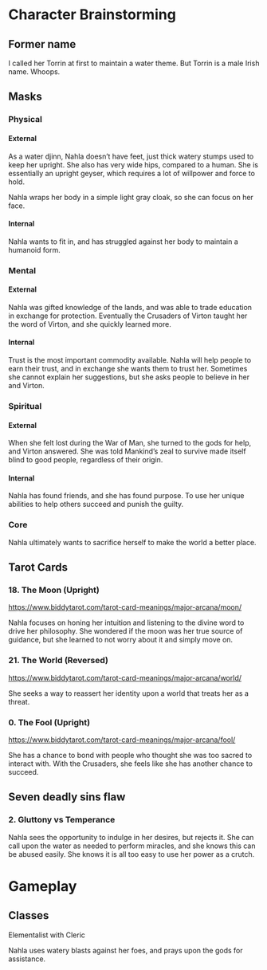 # Character Brainstorming

## Former name
I called her Torrin at first to maintain a water theme.
But Torrin is a male Irish name. Whoops.

## Masks
### Physical
#### External
As a water djinn, Nahla doesn’t have feet, just thick watery stumps used to keep her upright. She also has very wide hips, compared to a human. She is essentially an upright geyser, which requires a lot of willpower and force to hold.

Nahla wraps her body in a simple light gray cloak, so she can focus on her face.
#### Internal
Nahla wants to fit in, and has struggled against her body to maintain a humanoid form.
### Mental
#### External
Nahla was gifted knowledge of the lands, and was able to trade education in exchange for protection. Eventually the Crusaders of Virton taught her the word of Virton, and she quickly learned more.
#### Internal
Trust is the most important commodity available. Nahla will help people to earn their trust, and in exchange she wants them to trust her. Sometimes she cannot explain her suggestions, but she asks people to believe in her and Virton.
### Spiritual
#### External
When she felt lost during the War of Man, she turned to the gods for help, and Virton answered. She was told Mankind’s zeal to survive made itself blind to good people, regardless of their origin.
#### Internal
Nahla has found friends, and she has found purpose. To use her unique abilities to help others succeed and punish the guilty.
### Core
Nahla ultimately wants to sacrifice herself to make the world a better place. 
## Tarot Cards
### 18. The Moon (Upright)
https://www.biddytarot.com/tarot-card-meanings/major-arcana/moon/

Nahla focuses on honing her intuition and listening to the divine word to drive her philosophy.
She wondered if the moon was her true source of guidance, but she learned to not worry about it and simply move on.
### 21. The World (Reversed)
https://www.biddytarot.com/tarot-card-meanings/major-arcana/world/ 

She seeks a way to reassert her identity upon a world that treats her as a threat.
### 0. The Fool (Upright)
https://www.biddytarot.com/tarot-card-meanings/major-arcana/fool/

She has a chance to bond with people who thought she was too sacred to interact with.
With the Crusaders, she feels like she has another chance to succeed.

## Seven deadly sins flaw
### 2. Gluttony vs Temperance
Nahla sees the opportunity to indulge in her desires, but rejects it.
She can call upon the water as needed to perform miracles, and she knows this can be abused easily.
She knows it is all too easy to use her power as a crutch.

# Gameplay
## Classes
Elementalist with Cleric

Nahla uses watery blasts against her foes, and prays upon the gods for assistance.
